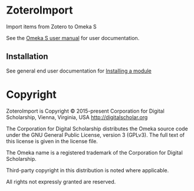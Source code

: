 # ZoteroImport

Import items from Zotero to Omeka S

See the [Omeka S user manual](http://omeka.org/s/docs/user-manual/modules/zoteroimport/) for user documentation.

## Installation

See general end user documentation for [Installing a module](http://omeka.org/s/docs/user-manual/modules/#installing-modules)

# Copyright

ZoteroImport is Copyright © 2015-present Corporation for Digital Scholarship, Vienna, Virginia, USA http://digitalscholar.org

The Corporation for Digital Scholarship distributes the Omeka source code
under the GNU General Public License, version 3 (GPLv3). The full text
of this license is given in the license file.

The Omeka name is a registered trademark of the Corporation for Digital Scholarship.

Third-party copyright in this distribution is noted where applicable.

All rights not expressly granted are reserved.

